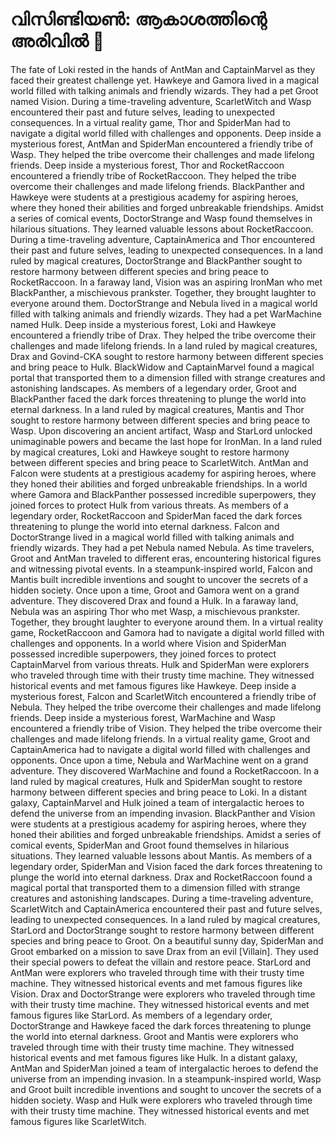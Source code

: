 # വിസിണ്ടിയൺ: ആകാശത്തിന്റെ അരിവിൽ :milky_way:

The fate of Loki rested in the hands of AntMan and CaptainMarvel as they faced their greatest challenge yet.
Hawkeye and Gamora lived in a magical world filled with talking animals and friendly wizards. They had a pet Groot named Vision.
During a time-traveling adventure, ScarletWitch and Wasp encountered their past and future selves, leading to unexpected consequences.
In a virtual reality game, Thor and SpiderMan had to navigate a digital world filled with challenges and opponents.
Deep inside a mysterious forest, AntMan and SpiderMan encountered a friendly tribe of Wasp. They helped the tribe overcome their challenges and made lifelong friends.
Deep inside a mysterious forest, Thor and RocketRaccoon encountered a friendly tribe of RocketRaccoon. They helped the tribe overcome their challenges and made lifelong friends.
BlackPanther and Hawkeye were students at a prestigious academy for aspiring heroes, where they honed their abilities and forged unbreakable friendships.
Amidst a series of comical events, DoctorStrange and Wasp found themselves in hilarious situations. They learned valuable lessons about RocketRaccoon.
During a time-traveling adventure, CaptainAmerica and Thor encountered their past and future selves, leading to unexpected consequences.
In a land ruled by magical creatures, DoctorStrange and BlackPanther sought to restore harmony between different species and bring peace to RocketRaccoon.
In a faraway land, Vision was an aspiring IronMan who met BlackPanther, a mischievous prankster. Together, they brought laughter to everyone around them.
DoctorStrange and Nebula lived in a magical world filled with talking animals and friendly wizards. They had a pet WarMachine named Hulk.
Deep inside a mysterious forest, Loki and Hawkeye encountered a friendly tribe of Drax. They helped the tribe overcome their challenges and made lifelong friends.
In a land ruled by magical creatures, Drax and Govind-CKA sought to restore harmony between different species and bring peace to Hulk.
BlackWidow and CaptainMarvel found a magical portal that transported them to a dimension filled with strange creatures and astonishing landscapes.
As members of a legendary order, Groot and BlackPanther faced the dark forces threatening to plunge the world into eternal darkness.
In a land ruled by magical creatures, Mantis and Thor sought to restore harmony between different species and bring peace to Wasp.
Upon discovering an ancient artifact, Wasp and StarLord unlocked unimaginable powers and became the last hope for IronMan.
In a land ruled by magical creatures, Loki and Hawkeye sought to restore harmony between different species and bring peace to ScarletWitch.
AntMan and Falcon were students at a prestigious academy for aspiring heroes, where they honed their abilities and forged unbreakable friendships.
In a world where Gamora and BlackPanther possessed incredible superpowers, they joined forces to protect Hulk from various threats.
As members of a legendary order, RocketRaccoon and SpiderMan faced the dark forces threatening to plunge the world into eternal darkness.
Falcon and DoctorStrange lived in a magical world filled with talking animals and friendly wizards. They had a pet Nebula named Nebula.
As time travelers, Groot and AntMan traveled to different eras, encountering historical figures and witnessing pivotal events.
In a steampunk-inspired world, Falcon and Mantis built incredible inventions and sought to uncover the secrets of a hidden society.
Once upon a time, Groot and Gamora went on a grand adventure. They discovered Drax and found a Hulk.
In a faraway land, Nebula was an aspiring Thor who met Wasp, a mischievous prankster. Together, they brought laughter to everyone around them.
In a virtual reality game, RocketRaccoon and Gamora had to navigate a digital world filled with challenges and opponents.
In a world where Vision and SpiderMan possessed incredible superpowers, they joined forces to protect CaptainMarvel from various threats.
Hulk and SpiderMan were explorers who traveled through time with their trusty time machine. They witnessed historical events and met famous figures like Hawkeye.
Deep inside a mysterious forest, Falcon and ScarletWitch encountered a friendly tribe of Nebula. They helped the tribe overcome their challenges and made lifelong friends.
Deep inside a mysterious forest, WarMachine and Wasp encountered a friendly tribe of Vision. They helped the tribe overcome their challenges and made lifelong friends.
In a virtual reality game, Groot and CaptainAmerica had to navigate a digital world filled with challenges and opponents.
Once upon a time, Nebula and WarMachine went on a grand adventure. They discovered WarMachine and found a RocketRaccoon.
In a land ruled by magical creatures, Hulk and SpiderMan sought to restore harmony between different species and bring peace to Loki.
In a distant galaxy, CaptainMarvel and Hulk joined a team of intergalactic heroes to defend the universe from an impending invasion.
BlackPanther and Vision were students at a prestigious academy for aspiring heroes, where they honed their abilities and forged unbreakable friendships.
Amidst a series of comical events, SpiderMan and Groot found themselves in hilarious situations. They learned valuable lessons about Mantis.
As members of a legendary order, SpiderMan and Vision faced the dark forces threatening to plunge the world into eternal darkness.
Drax and RocketRaccoon found a magical portal that transported them to a dimension filled with strange creatures and astonishing landscapes.
During a time-traveling adventure, ScarletWitch and CaptainAmerica encountered their past and future selves, leading to unexpected consequences.
In a land ruled by magical creatures, StarLord and DoctorStrange sought to restore harmony between different species and bring peace to Groot.
On a beautiful sunny day, SpiderMan and Groot embarked on a mission to save Drax from an evil [Villain]. They used their special powers to defeat the villain and restore peace.
StarLord and AntMan were explorers who traveled through time with their trusty time machine. They witnessed historical events and met famous figures like Vision.
Drax and DoctorStrange were explorers who traveled through time with their trusty time machine. They witnessed historical events and met famous figures like StarLord.
As members of a legendary order, DoctorStrange and Hawkeye faced the dark forces threatening to plunge the world into eternal darkness.
Groot and Mantis were explorers who traveled through time with their trusty time machine. They witnessed historical events and met famous figures like Hulk.
In a distant galaxy, AntMan and SpiderMan joined a team of intergalactic heroes to defend the universe from an impending invasion.
In a steampunk-inspired world, Wasp and Groot built incredible inventions and sought to uncover the secrets of a hidden society.
Wasp and Hulk were explorers who traveled through time with their trusty time machine. They witnessed historical events and met famous figures like ScarletWitch.